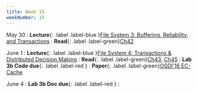 ```yaml
---
title: Week 15
weekNumber: 15
---
```


May 30
: **Lecture**{: .label .label-blue }[File System 3: Buffering, Reliability, and Transactions](/sp23/assets/slides/lec22_file3.pdf)
    : **Read**{: .label .label-green}[Ch42](https://pages.cs.wisc.edu/~remzi/OSTEP/file-journaling.pdf)

June 1
: **Lecture**{: .label .label-blue }[File System 4: Transactions & Distributed Decision Making](/sp23/assets/slides/lec23_file4.pdf)
    : **Read**{: .label .label-green}[Ch43](https://pages.cs.wisc.edu/~remzi/OSTEP/file-lfs.pdf), [Ch45](https://pages.cs.wisc.edu/~remzi/OSTEP/file-integrity.pdf)
: **Lab 3b Code due**{: .label .label-red }
    : **Paper**{: .label .label-green}[OSDI'16 EC-Cache](https://www.usenix.org/conference/osdi16/technical-sessions/presentation/rashmi)

June 4
: **Lab 3b Doc due**{: .label .label-red }
    : &emsp;

